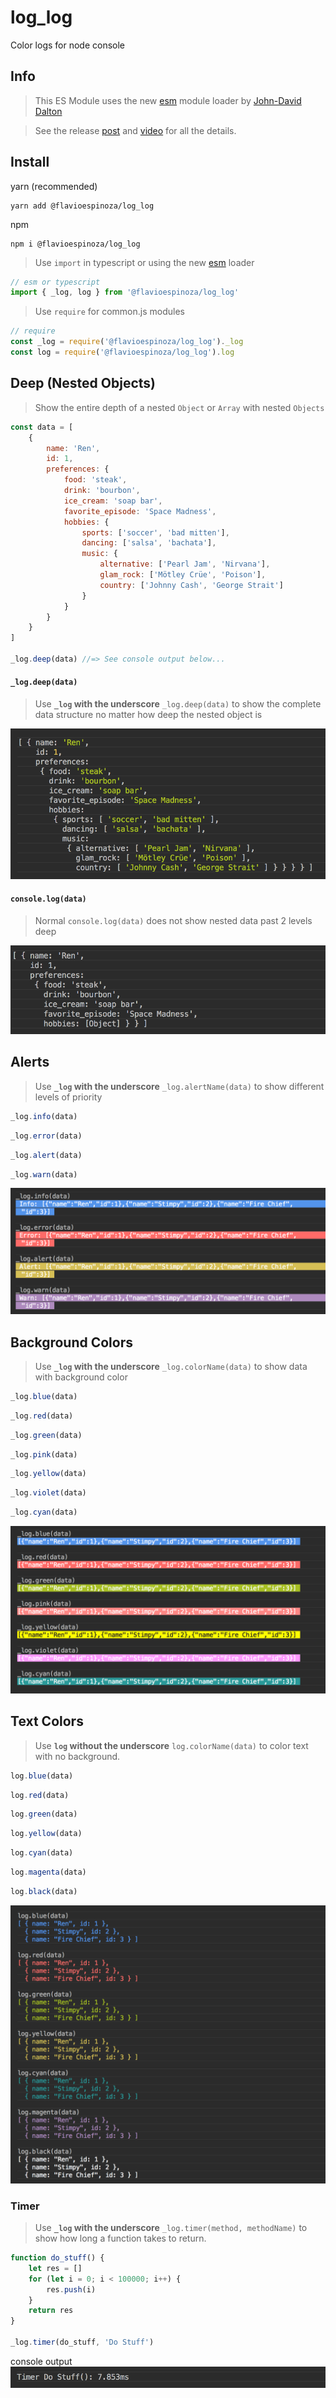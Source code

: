 # log_log

Color logs for node console

## Info

> This ES Module uses the new [esm](https://github.com/standard-things/esm) module loader by [John-David Dalton](https://github.com/jdalton)

> See the release [post](https://medium.com/web-on-the-edge/tomorrows-es-modules-today-c53d29ac448c)
> and [video](https://www.youtube.com/watch?v=JcZ-FzfDq8A#t=5) for all the details.

## Install

yarn (recommended)

```shell
yarn add @flavioespinoza/log_log
```

npm

```shell
npm i @flavioespinoza/log_log
```

> Use `import` in typescript or using the new [esm](https://github.com/standard-things/esm) loader

```javascript
// esm or typescript
import { _log, log } from '@flavioespinoza/log_log'
```


> Use `require` for common.js modules
```javascript
// require
const _log = require('@flavioespinoza/log_log')._log
const log = require('@flavioespinoza/log_log').log
```

## Deep (Nested Objects)

> Show the entire depth of a nested `Object` or `Array` with nested `Objects`

```javascript
const data = [
    {
        name: 'Ren',
        id: 1,
        preferences: {
            food: 'steak',
            drink: 'bourbon',
            ice_cream: 'soap bar',
            favorite_episode: 'Space Madness',
            hobbies: {
                sports: ['soccer', 'bad mitten'],
                dancing: ['salsa', 'bachata'],
                music: {
                    alternative: ['Pearl Jam', 'Nirvana'],
                    glam_rock: ['Mötley Crüe', 'Poison'],
                    country: ['Johnny Cash', 'George Strait']
                }
            }
        }
    }
]

_log.deep(data) //=> See console output below...
```
#### `_log.deep(data)`
> Use **`_log` with the underscore** `_log.deep(data)` to show the complete data structure no matter how deep the nested object is

<img src='img/deep.png' />

#### `console.log(data)`
 > Normal `console.log(data)` does not show nested data past 2 levels deep

<img src='img/console_log.png' />

## Alerts
> Use **`_log` with the underscore** `_log.alertName(data)` to show different levels of priority

```javascript
_log.info(data)
```

```javascript
_log.error(data)
```

```javascript
_log.alert(data)
```

```javascript
_log.warn(data)
```

<img src='img/alerts.png' />

## Background Colors
> Use **`_log` with the underscore** `_log.colorName(data)` to show data with background color

```javascript
_log.blue(data)
```

```javascript
_log.red(data)
```

```javascript
_log.green(data)
```

```javascript
_log.pink(data)
```

```javascript
_log.yellow(data)
```

```javascript
_log.violet(data)
```

```javascript
_log.cyan(data)
```

<img src='img/colors.png' />

## Text Colors
> Use **`log` without the underscore** `log.colorName(data)` to color text with no background.

```javascript
log.blue(data)
```

```javascript
log.red(data)
```

```javascript
log.green(data)
```

```javascript
log.yellow(data)
```

```javascript
log.cyan(data)
```

```javascript
log.magenta(data)
```

```javascript
log.black(data)
```

<img src='img/text.png' />

### Timer
> Use **`_log` with the underscore** `_log.timer(method, methodName)` to show how long a function takes to return.

```javascript
function do_stuff() {
    let res = []
    for (let i = 0; i < 100000; i++) {
        res.push(i)
    }
    return res
}

_log.timer(do_stuff, 'Do Stuff')
```

console output
<img src='img/log_timer.png' />
